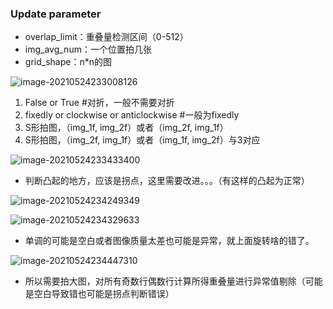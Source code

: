 ### Update parameter

* overlap_limit：重叠量检测区间（0-512）
* img_avg_num：一个位置拍几张
* grid_shape：n*n的图

![image-20210524233008126](.assets/20210524235952.png)

1. False or True   #对折，一般不需要对折
2. fixedly or clockwise or anticlockwise  #一般为fixedly
3. S形拍图，（img_1f, img_2f）或者（img_2f, img_1f）
4. S形拍图，（img_2f, img_1f）或者（img_1f, img_2f）与3对应

![image-20210524233433400](.assets/20210524235956.png)

* 判断凸起的地方，应该是拐点，这里需要改进。。。（有这样的凸起为正常）

![image-20210524234249349](.assets/20210524235959.png)

![image-20210524234329633](.assets/20210525000003.png)

* 单调的可能是空白或者图像质量太差也可能是异常，就上面旋转啥的错了。

![image-20210524234447310](.assets/20210525000007.png)



* 所以需要拍大图，对所有奇数行偶数行计算所得重叠量进行异常值剔除（可能是空白导致错也可能是拐点判断错误）
